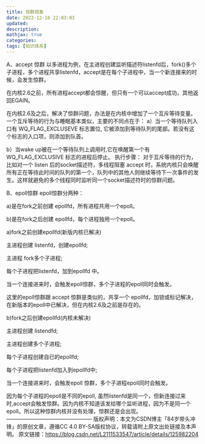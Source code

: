 ```yaml
---
title: 惊群现象
date: 2022-12-16 22:03:03
updated:
description: 
mathjax: true
categories:
tags: [知识体系]
---
```


A、accept 惊群
以多进程为例，在主进程创建监听描述符listenfd后，fork()多个子进程，多个进程共享listenfd，accept是在每个子进程中，当一个新连接来的时候，会发生惊群。

在内核2.6之前，所有进程accept都会惊醒，但只有一个可以accept成功，其他返回EGAIN。

在内核2.6及之后，解决了惊群问题，办法是在内核中增加了一个互斥等待变量。一个互斥等待的行为与睡眠基本类似，主要的不同点在于：
a）当一个等待队列入口有 WQ_FLAG_EXCLUSEVE 标志置位, 它被添加到等待队列的尾部。若没有这个标志的入口项，则添加到队首。

b）当wake up被在一个等待队列上调用时,它在唤醒第一个有 WQ_FLAG_EXCLUSIVE 标志的进程后停止。
执行步骤：
对于互斥等待的行为，比如对一个 listen 后的socket描述符，多线程阻塞 accept 时，系统内核只会唤醒所有正在等待此时间的队列的第一个，队列中的其他人则继续等待下一次事件的发生。这样就避免的多个线程同时监听同一个socket描述符时的惊群问题。

B、epoll惊群
epoll惊群分两种：

a)是在fork之前创建 epollfd，所有进程共用一个epoll。

b)是在fork之后创建 epollfd，每个进程独用一个epoll。

a)fork之前创建epollfd(新版内核已解决)

主进程创建 listenfd，创建epollfd;

主进程 fork多个子进程;

每个子进程把listenfd，加到epollfd 中。

当一个连接进来时，会触发epoll惊群，多个子进程的epoll同时会触发。

这里的epoll惊群跟 accept 惊群是类似的，共享一个 epollfd，加锁或标记解决，在新版本的epoll中已解决，但在内核2.6及之前是存在的。

b)fork之后创建epollfd(内核未解决)

主进程创建 listendfd;

主进程创建多个子进程;

每个子进程创建自已的epollfd;

每个子进程把listenfd加入到epollfd中;

当一个连接进来时，会触发epoll 惊群，多个子进程epoll同时会触发。

因为每个子进程的epoll是不同的epoll, 虽然listenfd是同一个，但新连接过来时,accept会触发惊群。因为内核不知道该发给哪个监听进程，因为不是同一个epoll。所以这种惊群内核并没有处理，惊群还是会出现。
————————————————
版权声明：本文为CSDN博主「84岁带头冲锋」的原创文章，遵循CC 4.0 BY-SA版权协议，转载请附上原文出处链接及本声明。
原文链接：https://blog.csdn.net/L2111533547/article/details/125982204